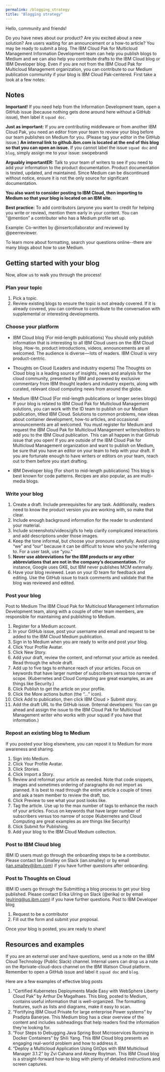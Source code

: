 ```yaml
---
permalink: /blogging_strategy
title: "Blogging strategy"
---
```


Hello, community and friends!

Do you have news about our product? Are you excited about a new solution? Are users waiting for an announcement or a how-to article? You may be ready to submit a blog. The IBM Cloud Pak for Multicloud Management Information Development team can help you publish blogs to Medium and we can also help you contribute drafts to the IBM Cloud blog or IBM Developer blog.
Even if you are not from the IBM Cloud Pak for Multicloud Management organization, you can contribute to our Medium publication community if your blog is IBM Cloud Pak-centered. First take a look at a few notes:

## Notes

**Important!** If you need help from the Information Development team, open a GitHub issue (because nothing gets done around here without a GitHub issue), then label it `squad doc`.

**Just as important:** If you are contributing middleware or from another IBM Cloud Pak, you need an editor from your team to review your blog before our team publishes on Medium for you. (Please tag your editor in the GitHub issue.)
**An internal link to github.ibm.com is located at the end of this blog so that you can open an issue.** If you cannot label the issue `squad doc` and `blog`, simply assign me to your issue: swopebrandi

**Arguably importantER:** Talk to your team of writers to see if you need to add your information to the product documentation. Product documentation is tested, updated, and maintained. Since Medium can be discontinued without notice, ensure it is not the only source for significant documentation. 

**You also want to consider posting to IBM Cloud, then importing to Medium so that your blog is located on an IBM site.**

**Best practice:** To add contributors (anyone you want to credit for helping you write or review), mention them early in your content. You can “@mention” a contributor who has a Medium profile set up.
  
  Example: Co-written by @insertcollaborator and reviewed by @peerreviewer.
  
To learn more about formatting, search your questions online--there are many blogs about how to use Medium.

## Getting started with your blog

Now, allow us to walk you through the process!

### Plan your topic

1. Pick a topic.
2. Review existing blogs to ensure the topic is not already covered. If it is already covered, you can continue to contribute to the conversation with supplemental or interesting developments.

### Choose your platform

- IBM Cloud blog (For mid-length publications)
You should only publish information that is interesting to all IBM Cloud users on the IBM Cloud blog. How-to, product introductions, videos, announcements are all welcomed. The audience is diverse — lots of readers. IBM Cloud is very product-centric. 

- Thoughts on Cloud (Leaders and industry experts)
The Thoughts on Cloud blog is a leading source of insights, news and analysis for the cloud community, presented by IBM and powered by exclusive commentary from IBM thought leaders and industry experts, along with curated, relevant cloud computing news from around the globe.

- Medium IBM Cloud (For mid-length publications or longer series blogs)
If your blog is related to IBM Cloud Pak for Multicloud Management solutions, you can work with the ID team to publish on our Medium publication, titled IBM Cloud. Solutions to common problems, new ideas about container development, how-to articles, and occasional announcements are all welcomed.
You must register for Medium and request the IBM Cloud Pak for Multicloud Management writers/editors to add you to the IBM Cloud publication. This can all happen in that GitHub issue that you open!
If you are outside of the IBM Cloud Pak for Multicloud Management organization and want to publish on Medium, be sure that you have an editor on your team to help with your draft. If you are fortunate enough to have writers or editors on your team, reach out to them before you start drafting.

- IBM Developer blog (For short to mid-length publications)
This blog is best known for code patterns. Recipes are also popular, as are multi-media blogs.

### Write your blog

1. Create a draft. Include prerequisites for any task. Additionally, readers need to know the product version you are working with, so make that clear.
2. Include enough background information for the reader to understand your material.
3. Include screenshots/videos/gifs to help clarify complicated interactions and add descriptions under those images.
4. Keep the tone informal, but choose your pronouns carefully. Avoid using “we” and “our” because it can be difficult to know who you’re referring to. For a user task, use “you.”
5. **Never use abbreviations for the IBM products or any other abbreviations that are not in the company’s documentation.** For instance, Google uses GKE, but IBM never publishes MCM externally.
6. Have your blog reviewed. Lean on your ID team for feedback and editing. Use the GitHub issue to track comments and validate that the blog was reviewed and edited.

### Post your blog

Post to Medium
The IBM Cloud Pak for Multicloud Management Information Development team, along with a couple of other team members, are responsible for maintaining and publishing to Medium.
1. Register for a Medium account.
2. In your GitHub issue, post your username and email and request to be added to the IBM Cloud Medium publication.
3. Sign in to Medium when you are ready to write and post your blog.
4. Click Your Profile Avatar.
5. Click New Story.
6. Add your draft, review the content, and reformat your article as needed. Read through the whole draft.
7. Add up to five tags to enhance reach of your articles. Focus on keywords that have larger number of subscribers versus too narrow of scope. (Kubernetes and Cloud Computing are great examples, as are things like Security.)
8. Click Publish to get the article on your profile.
9. Click the More actions button (the “…” icon).
10. Click Add to publication, then click IBM Cloud > Submit story.
11. Add the draft URL to the GitHub issue. (Internal developers: You can go ahead and assign the issue to the IBM Cloud Pak for Multicloud Management writer who works with your squad if you have that information.)

### Repost an existing blog to Medium

If you posted your blog elsewhere, you can repost it to Medium for more awareness and sharing.
1. Sign into Medium.
2. Click Your Profile Avatar.
3. Click Stories.
4. Click Import a Story.
5. Review and reformat your article as needed. Note that code snippets, images and sometimes ordering of paragraphs do not import as planned. It is best to read through the entire article a couple of times and ask a team member to review the draft, too.
6. Click Preview to see what your post looks like.
7. Tag the article. Use up to the max number of tags to enhance the reach of your articles. Focus on keywords that have larger number of subscribers versus too narrow of scope (Kubernetes and Cloud Computing are great examples as are things like Security)
8. Click Submit for Publishing.
9. Add your blog to the IBM Cloud Medium collection.

### Post to IBM Cloud blog

IBM ID users must go through the onboarding steps to be a contributor. Please contact Ian Smalley on Slack (ian.smalley) or by email (ian.smalley@ibm.com) if you have further questions after onboarding.

### Post to Thoughts on Cloud

IBM ID users go through the Submitting a blog process to get your blog published. Please contact Erika Ulring on Slack (@erika) or by email (eulring@us.ibm.com) if you have further questions.
Post to IBM Developer blog
1. Request to be a contributor
2. Fill out the form and submit your proposal.

Once your blog is posted, you are ready to share!

## Resources and examples

If you are an external user and have questions, send us a note on the IBM Cloud Technology (Public Slack) channel.
Internal users can drop us a note on the #private-cloud-docs channel on the IBM Watson Cloud platform.
Remember to open a GitHub issue and label it `squad doc` and `blog`.

Here are a few examples of effective blog posts

1. “Certified Kubernetes Deployments Made Easy with WebSphere Liberty Cloud Pak” by Arthur De Magalhaes. This blog, posted to Medium, contains useful information that is well-organized. The formatting features, such as lists and diagrams, make it easy to scan.
2. “Fortifying IBM Cloud Private for large enterprise Power systems” by Pradipta Banerjee. This Medium blog has a clear overview of the content and includes subheadings that help readers find the information they’re looking for.
3. “Four Steps to Debugging Java Spring Boot Microservices Running in Docker Containers” by Shili Yang. This IBM Cloud blog presents an engaging real-world problem and how to address it.
4. “Deploy a Multicloud Application Using GitOps with IBM Multicloud Manager 3.1.2” by Zvi Cahana and Alexey Roytman. This IBM Cloud blog is a straight-forward how-to blog with plenty of detailed instructions and screen captures.
